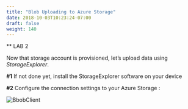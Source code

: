 ```yaml
---
title: "Blob Uploading to Azure Storage"
date: 2018-10-03T10:23:24-07:00
draft: false
weight: 140
---
```


** LAB 2

Now that storage account is provisioned, let’s upload data using *StorageExplorer*.

**#1** If not done yet, install the StorageExplorer software on your device

**#2** Configure the connection settings to your Azure Storage :


![BbobClient](/images/mfe/AZ_client1.png?classes=border,shadow)
